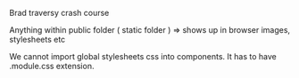 Brad traversy crash course 

Anything within public folder ( static folder ) => shows up in browser
images, stylesheets etc 

We cannot import global stylesheets css into components.
It has to have .module.css extension.


